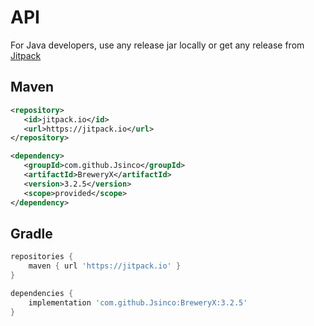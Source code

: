 
# API

For Java developers, use any release jar locally or get any release from [Jitpack](https://jitpack.io/#Jsinco/BreweryX)

## Maven

```XML
<repository>
   <id>jitpack.io</id>
   <url>https://jitpack.io</url>
</repository>

<dependency>
   <groupId>com.github.Jsinco</groupId>
   <artifactId>BreweryX</artifactId>
   <version>3.2.5</version>
   <scope>provided</scope>
</dependency>
```

## Gradle

```groovy
repositories {
    maven { url 'https://jitpack.io' }
}

dependencies {
    implementation 'com.github.Jsinco:BreweryX:3.2.5'
}
```